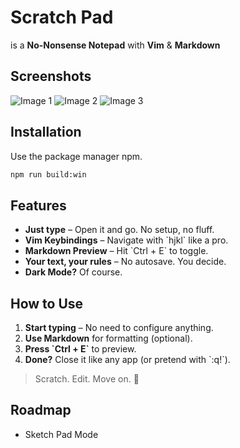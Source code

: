 # Scratch Pad

is a **No-Nonsense Notepad** with **Vim** & **Markdown** 

## Screenshots
![Image 1](https://i.imgur.com/Ajqjp8Z.png)
![Image 2](https://i.imgur.com/RK8Wzmr.png)
![Image 3](https://i.imgur.com/ZQFZfUj.png)
## Installation

Use the package manager npm.

```bash
npm run build:win 
```

## Features  
- **Just type** – Open it and go. No setup, no fluff.  
- **Vim Keybindings** – Navigate with \`hjkl\` like a pro.  
- **Markdown Preview** – Hit \`Ctrl + E\` to toggle.  
- **Your text, your rules** – No autosave. You decide.  
- **Dark Mode?** Of course.  

## How to Use  
1. **Start typing** – No need to configure anything.  
2. **Use Markdown** for formatting (optional).  
3. **Press \`Ctrl + E\`** to preview.  
4. **Done?** Close it like any app (or pretend with \`:q!\`).  

> Scratch. Edit. Move on. 🚀  

## Roadmap
- Sketch Pad Mode
